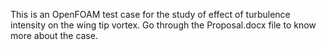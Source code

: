 This is an OpenFOAM test case for the study of effect of turbulence intensity on the wing tip vortex.
Go through the Proposal.docx file to know more about the case.
